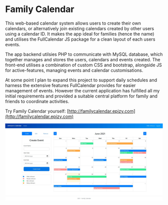 # Family Calendar

This web-based calendar system allows users to create their own calendars, or alternatively join existing calendars created by other users using a calendar ID. It makes the app ideal for families (hence the name) and utilises the FullCalendar JS package for a clean layout of each users events. 

The app backend utilsies PHP to communicate with MySQL database, which together manages and stores the users, calendars and events created. The front-end utilises a combination of custom CSS and bootstrap, alongside JS for active-features, managing events and calendar customisations.

At some point I plan to expand this project to support daily schedules and harness the extensive features FullCalendar provides for easier management of events. However the current application has fulfilled all my initial requirements and provided a suitable central platform for family and friends to coordinate activities. 

Try Family Calendar yourself: [http://familycalendar.epizy.com](http://familycalendar.epizy.com)

<img src="screenshot.JPG">
